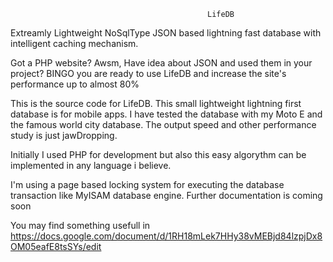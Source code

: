                                                 LifeDB

Extreamly Lightweight NoSqlType JSON based lightning fast database with intelligent caching mechanism.

Got a PHP website? Awsm, Have idea about JSON and used them in your project? BINGO you are ready to use LifeDB and increase the site's performance up to almost 80%

This is the source code for LifeDB. This small lightweight lightning first database is for mobile apps. I have tested the database with my Moto E and the famous world city database. The output speed and other performance study is just jawDropping.

Initially I used PHP for development but also this easy algorythm can be implemented in any language i believe.

I'm using a page based locking system for executing the database transaction like MyISAM database engine. Further documentation is coming soon

You may find something usefull in https://docs.google.com/document/d/1RH18mLek7HHy38vMEBjd84lzpjDx8OM05eafE8tsSYs/edit

